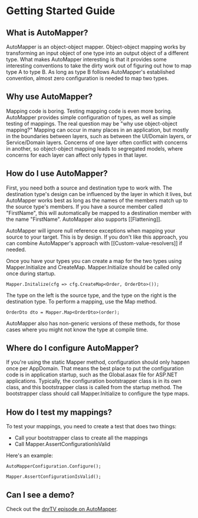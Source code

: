 # Getting Started Guide
## What is AutoMapper?

AutoMapper is an object-object mapper.  Object-object mapping works by transforming an input object of one type into an output object of a different type.  What makes AutoMapper interesting is that it provides some interesting conventions to take the dirty work out of figuring out how to map type A to type B.  As long as type B follows AutoMapper's established convention, almost zero configuration is needed to map two types.

## Why use AutoMapper?

Mapping code is boring.  Testing mapping code is even more boring.  AutoMapper provides simple configuration of types, as well as simple testing of mappings.  The real question may be "why use object-object mapping?"  Mapping can occur in many places in an application, but mostly in the boundaries between layers, such as between the UI/Domain layers, or Service/Domain layers.  Concerns of one layer often conflict with concerns in another, so object-object mapping leads to segregated models, where concerns for each layer can affect only types in that layer.

## How do I use AutoMapper?

First, you need both a source and destination type to work with.  The destination type's design can be influenced by the layer in which it lives, but AutoMapper works best as long as the names of the members match up to the source type's members.  If you have a source member called "FirstName", this will automatically be mapped to a destination member with the name "FirstName".  AutoMapper also supports [[Flattening]].

AutoMapper will ignore null reference exceptions when mapping your source to your target. This is by design. If you don't like this approach, you can combine AutoMapper's approach with [[Custom-value-resolvers]] if needed.

Once you have your types you can create a map for the two types using Mapper.Initialize and CreateMap. Mapper.Initialize should be called only once during startup.

    Mapper.Initalize(cfg => cfg.CreateMap<Order, OrderDto>());

The type on the left is the source type, and the type on the right is the destination type.  To perform a mapping, use the Map method.

    OrderDto dto = Mapper.Map<OrderDto>(order);

AutoMapper also has non-generic versions of these methods, for those cases where you might not know the type at compile time.

## Where do I configure AutoMapper?

If you're using the static Mapper method, configuration should only happen once per AppDomain.  That means the best place to put the configuration code is in application startup, such as the Global.asax file for ASP.NET applications.  Typically, the configuration bootstrapper class is in its own class, and this bootstrapper class is called from the startup method. The bootstrapper class should call Mapper.Initialize to configure the type maps.

## How do I test my mappings?

To test your mappings, you need to create a test that does two things:

* Call your bootstrapper class to create all the mappings
* Call Mapper.AssertConfigurationIsValid

Here's an example:

    AutoMapperConfiguration.Configure();
    
    Mapper.AssertConfigurationIsValid();


## Can I see a demo?

Check out the [dnrTV episode on AutoMapper](http://www.dnrtv.com/default.aspx?showNum=155).